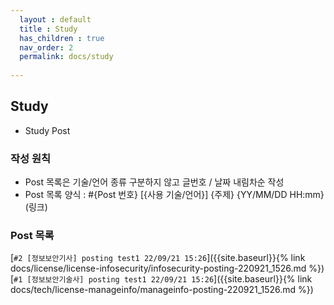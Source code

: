 ```yaml
---  
  layout : default    
  title : Study  
  has_children : true  
  nav_order: 2  
  permalink: docs/study  
  
---  
```


## Study  
  - Study Post  

### 작성 원칙  
  - Post 목록은 기술/언어 종류 구분하지 않고 글번호 / 날짜 내림차순 작성  
  - Post 목록 양식 : #{Post 번호} [{사용 기술/언어}] {주제} {YY/MM/DD HH:mm}(링크)

### Post 목록  
  [`#2 [정보보안기사] posting test1 22/09/21 15:26`]({{site.baseurl}}{% link docs/license/license-infosecurity/infosecurity-posting-220921_1526.md %})  
  [`#1 [정보보안기술사] posting test1 22/09/21 15:26`]({{site.baseurl}}{% link docs/tech/license-manageinfo/manageinfo-posting-220921_1526.md %})  